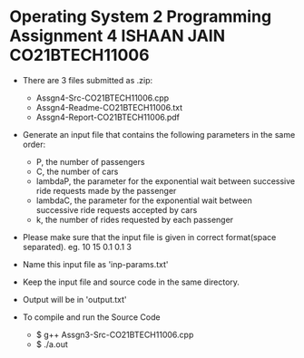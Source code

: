 # Operating System 2 Programming Assignment 4 ISHAAN JAIN CO21BTECH11006

- There are 3 files submitted as .zip:
    - Assgn4-Src-CO21BTECH11006.cpp
    - Assgn4-Readme-CO21BTECH11006.txt
    - Assgn4-Report-CO21BTECH11006.pdf

- Generate an input file that contains the following parameters in the same order:
    - P, the number of passengers
    - C, the number of cars
    - lambdaP, the parameter for the exponential wait between successive ride requests made by the passenger
    - lambdaC, the parameter for the exponential wait between successive ride requests accepted by cars
    - k, the number of rides requested by each passenger

- Please make sure that the input file is given in correct format(space separated).
    eg. 10 15 0.1 0.1 3
- Name this input file as 'inp-params.txt'
- Keep the input file and source code in the same directory.
- Output will be in 'output.txt'

- To compile and run the Source Code
	- $ g++ Assgn3-Src-CO21BTECH11006.cpp
	- $ ./a.out

